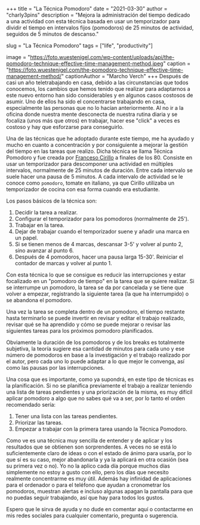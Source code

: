 +++
title = "La Técnica Pomodoro"
date = "2021-03-30"
author = "charly3pins"
description = "Mejora la administración del tiempo dedicado a una actividad con esta técnica basada en usar un temporizador para dividir el tiempo en intervalos fijos (pomodoros) de 25 minutos de actividad, seguidos de 5 minutos de descanso."

slug = "La Técnica Pomodoro"
tags = ["life", "productivity"]

image = "https://foto.wuestenigel.com/wp-content/uploads/api/the-pomodoro-technique-effective-time-management-method.jpeg"
caption = "https://foto.wuestenigel.com/the-pomodoro-technique-effective-time-management-method/"
captionAuthor = "Marcho Verch"
+++
Después de casi un año teletrabajando en casa, debido a las circunstancias que todos conocemos, los cambios que hemos tenido que realizar para adaptarnos a este nuevo entorno han sido considerables y en algunos casos costosos de asumir. Uno de ellos ha sido el concentrarse trabajando en casa, especialmente las personas que no lo hacían anteriormente. Al no ir a la oficina donde nuestra mente desconecta de nuestra rutina diaria y se focaliza (unos más que otros) en trabajar, hacer ese "click" a veces es costoso y hay que esforzarse para conseguirlo. 

Una de las técnicas que he adoptado durante este tiempo, me ha ayudado y mucho en cuanto a concentración y por consiguiente a mejorar la gestión del tiempo en las tareas que realizo. Dicha técnica se llama Técnica Pomodoro y fue creada por [Franceso Cirillo](https://francescocirillo.com/pages/francesco-cirillo) a finales de los 80. Consiste en usar un temporizador para descomponer una actividad en múltiples intervalos, normalmente de 25 minutos de duración. Entre cada intervalo se suele hacer una pausa de 5 minutos. A cada intervalo de actividad se le conoce como `pomodoro`, tomate en italiano, ya que Cirillo utilizaba un temporizador de cocina con esa forma cuando era estudiante.

Los pasos básicos de la técnica son:
1. Decidir la tarea a realizar.
2. Configurar el temporizador para los pomodoros (normalmente de 25').
3. Trabajar en la tarea.
4. Dejar de trabajar cuando el temporizador suene y añadir una marca en un papel.
5. Si se tienen menos de 4 marcas, descansar 3-5' y volver al punto 2, sino avanzar al punto 6.
6. Después de 4 pomodoros, hacer una pausa larga 15-30'. Reiniciar el contador de marcas y volver al punto 1.

Con esta técnica lo que se consigue es reducir las interrupciones y estar focalizado en un "pomodoro de tiempo" en la tarea que se quiere realizar. Si se interrumpe un pomodoro, la tarea se da por cancelada y se tiene que volver a empezar, registrando la siguiente tarea (la que ha interrumpido) o se abandona el pomodoro.

Una vez la tarea se completa dentro de un pomodoro, el tiempo restante hasta terminarlo se puede invertir en revisar y editar el trabajo realizado, revisar qué se ha aprendido y cómo se puede mejorar o revisar las siguientes tareas para los próximos pomodoro planificados.

Obviamente la duración de los pomodoros y de los breaks es totalmente subjetiva, la teoría sugiere esa cantidad de minutos para cada uno y ese número de pomodoros en base a la investigación y el trabajo realizado por el autor, pero cada uno lo puede adaptar a lo que mejor le convenga, así como las pausas por las interrupciones.

Una cosa que es importante, como ya supondrá, en este tipo de técnicas es la planificación. Si no se planifica previamente el trabajo a realizar teniendo una lista de tareas pendientes y una priorización de la misma, es muy difícil aplicar pomodoro a algo que no sabes qué va a ser, por lo tanto el orden recomendado sería:
1. Tener una lista con las tareas pendientes.
2. Priorizar las tareas.
2. Empezar a trabajar con la primera tarea usando la Técnica Pomodoro.

Como ve es una técnica muy sencilla de entender y de aplicar y los resultados que se obtienen son sorprendentes. A veces no se está lo suficientemente claro de ideas o con el estado de ánimo para usarla, por lo que sí es su caso, mejor abandonarla y ya la aplicará en otra ocasión (sea su primera vez o no). Yo no la aplico cada día porque muchos días simplemente no estoy a gusto con ello, pero los días que necesito realmente concentrarme es muy útil. Además hay infinidad de aplicaciones para el ordenador o para el teléfono que ayudan a cronometrar los pomodoros, muestran alertas e incluso algunas apagan la pantalla para que no puedas seguir trabajando, así que hay para todos los gustos.

Espero que le sirva de ayuda y no dude en comentar aquí o contactarme en mis redes sociales para cualquier comentario, pregunta o sugerencia.
